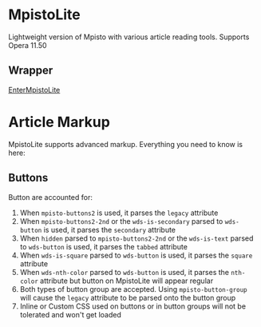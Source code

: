 # MpistoLite
Lightweight version of Mpisto with various article reading tools. Supports Opera 11.50
## Wrapper
[EnterMpistoLite](https://awikia.github.io/MpistoLite/MpistoLite.html)
# Article Markup
MpistoLite supports advanced markup. Everything you need to know is here:
## Buttons
Button are accounted for:
<ol>
  <li>When <code>mpisto-buttons2</code> is used, it parses the <code>legacy</code> attribute</li>
  <li>When <code>mpisto-buttons2-2nd</code> or the <code>wds-is-secondary</code> parsed to <code>wds-button</code> is used, it parses the <code>secondary</code> attribute</li>
  <li>When <code title="Does nothing on Mpisto War">hidden</code> parsed to <code>mpisto-buttons2-2nd</code> or the <code>wds-is-text</code> parsed to <code>wds-button</code> is used, it parses the <code>tabbed</code> attribute</li>
   <li>When <code>wds-is-square</code> parsed to <code>wds-button</code> is used, it parses the <code>square</code> attribute</li>
   <li>When <code>wds-nth-color</code> parsed to <code>wds-button</code> is used, it parses the <code>nth-color</code> attribute but button on MpistoLite will appear regular</li>
  <li>Both types of button group are accepted. Using <code>mpisto-button-group</code> will cause the <code>legacy</code> attribute to be parsed onto the button group
  <li>Inline or Custom CSS used on buttons or in button groups will not be tolerated and won't get loaded</li>
</ol>
